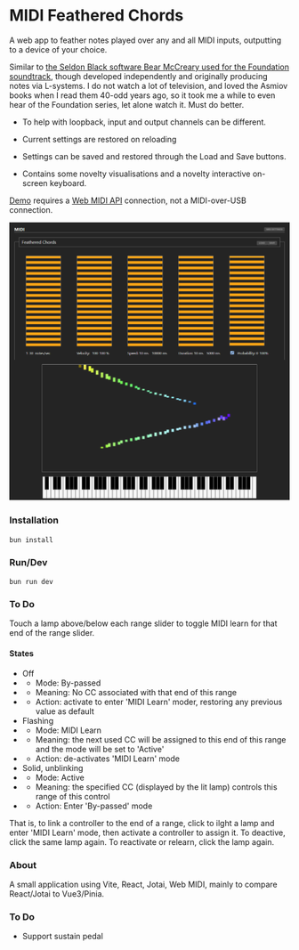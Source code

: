 # MIDI Feathered Chords

A web app to feather notes played over any and all MIDI inputs, outputting to a device of your choice.

Similar to [the Seldon Black software Bear McCreary used for the Foundation soundtrack](https://www.youtube.com/watch?v=x7jk0uAB9XY&t=95s), though developed independently and originally producing notes via L-systems. I do not watch a lot of television, and loved the Asmiov books when I read them 40-odd years ago, so it took me a while to even hear of the Foundation series, let alone watch it. Must do better.

* To help with loopback, input and output channels can be different.

* Current settings are restored on reloading

* Settings can be saved and restored through the Load and Save buttons.

* Contains some novelty visualisations and a novelty interactive on-screen keyboard.

[Demo](https://leegee.github.io/webapp-midi-feathered) requires a [Web MIDI API](https://caniuse.com/midi) connection, not a MIDI-over-USB connection.

![Screenshot](.screenshot.png)

### Installation

    bun install

### Run/Dev
    
    bun run dev

### To Do

Touch a lamp above/below each range slider to toggle MIDI learn for that end of the range slider.

#### States

* Off 
* * Mode: By-passed
* * Meaning: No CC associated with that end of this range
* * Action: activate to enter 'MIDI Learn' moder, restoring any previous value as default
* Flashing
* * Mode: MIDI Learn
* * Meaning: the next used CC will be assigned to this end of this range and the mode will be set to 'Active'
* * Action: de-activates 'MIDI Learn' mode
* Solid, unblinking
* * Mode: Active
* * Meaning: the specified CC (displayed by the lit lamp) controls this range of this control
* * Action: Enter 'By-passed' mode

That is, to link a controller to the end of a range,  click to ilght a lamp and enter 'MIDI Learn' mode, then activate a controller to assign it. To deactive, click the same lamp again. To reactivate or relearn, click the lamp again.

### About

A small application using Vite, React, Jotai, Web MIDI, mainly to compare React/Jotai to Vue3/Pinia. 

### To Do

* Support sustain pedal

